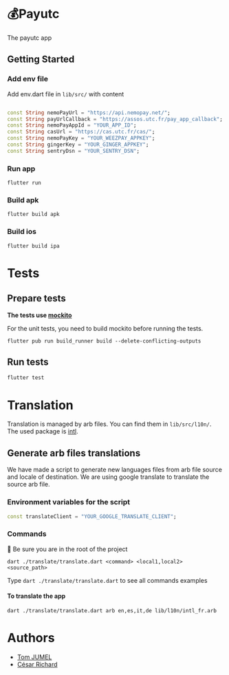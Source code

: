 # 💰Payutc

The payutc app

## Getting Started

### Add env file

Add env.dart file in `lib/src/` with content

```dart

const String nemoPayUrl = "https://api.nemopay.net/";
const String payUrlCallback = "https://assos.utc.fr/pay_app_callback";
const String nemoPayAppId = "YOUR_APP_ID";
const String casUrl = "https://cas.utc.fr/cas/";
const String nemoPayKey = "YOUR_WEEZPAY_APPKEY";
const String gingerKey = "YOUR_GINGER_APPKEY";
const String sentryDsn = "YOUR_SENTRY_DSN";
```

### Run app

```shell
flutter run
```

### Build apk

```shell
flutter build apk
```

### Build ios

```shell
flutter build ipa
```

# Tests

## Prepare tests

**The tests use [mockito](https://pub.dev/packages/mockito)**

For the unit tests, you need to build mockito before running the tests.

```shell
flutter pub run build_runner build --delete-conflicting-outputs
```

## Run tests

```shell
flutter test
```

# Translation

Translation is managed by arb files. You can find them in `lib/src/l10n/`. The used package
is [intl](https://pub.dev/packages/intl).

## Generate arb files translations
We have made a script to generate new languages files from arb file source and locale of destination.
We are using google translate to translate the source arb file.
### Environment variables for the script
```dart
const translateClient = "YOUR_GOOGLE_TRANSLATE_CLIENT";
```
### Commands
📣 Be sure you are in the root of the project
```shell
dart ./translate/translate.dart <command> <local1,local2> <source_path>
```
Type `dart ./translate/translate.dart` to see all commands examples
#### To translate the app
```shell
dart ./translate/translate.dart arb en,es,it,de lib/l10n/intl_fr.arb
```
# Authors

- [Tom JUMEL](https://github.com/TomJumel)
- [César Richard](https://github.com/cesar-richard)